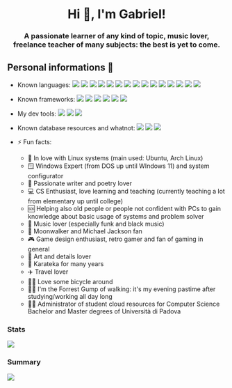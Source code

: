 <h1 align="center">Hi 👋, I'm Gabriel!</h1>
<h3 align="center">A passionate learner of any kind of topic, music lover, freelance teacher of many subjects: the best is yet to come. </h3>

 ## Personal informations 📎
  - Known languages: 
<img src="https://img.shields.io/badge/TypeScript-007ACC?style=for-the-badge&logo=typescript&logoColor=white" /> <img src="https://img.shields.io/badge/C%23-239120?style=for-the-badge&logo=c-sharp&logoColor=white" /> <img src="https://img.shields.io/badge/PHP-777BB4?style=for-the-badge&logo=php&logoColor=white" /> <img src="https://img.shields.io/badge/JavaScript-323330?style=for-the-badge&logo=javascript&logoColor=F7DF1E" /> <img src="https://img.shields.io/badge/HTML5-E34F26?style=for-the-badge&logo=html5&logoColor=white" /> <img src="https://img.shields.io/badge/CSS3-1572B6?style=for-the-badge&logo=css3&logoColor=white" /> <img src="https://img.shields.io/badge/LaTeX-47A141?style=for-the-badge&logo=LaTeX&logoColor=white" /> <img src="https://img.shields.io/badge/java-%23ED8B00.svg?style=for-the-badge&logo=openjdk&logoColor=white" /> <img src="https://img.shields.io/badge/Solidity-%23363636.svg?style=for-the-badge&logo=solidity&logoColor=white" /> <img src="https://img.shields.io/badge/c-%2300599C.svg?style=for-the-badge&logo=c&logoColor=white" /> <img src="https://img.shields.io/badge/markdown-%23000000.svg?style=for-the-badge&logo=markdown&logoColor=white" /> <img src="https://img.shields.io/badge/php-%23777BB4.svg?style=for-the-badge&logo=php&logoColor=white" /> <img src="https://img.shields.io/badge/python-3670A0?style=for-the-badge&logo=python&logoColor=ffdd54" /> <img src="https://img.shields.io/badge/PowerShell-%235391FE.svg?style=for-the-badge&logo=powershell&logoColor=white" /> <img src="https://img.shields.io/badge/c++-%2300599C.svg?style=for-the-badge&logo=c%2B%2B&logoColor=white" />
  - Known frameworks: <img src="https://img.shields.io/badge/react-%2320232a.svg?style=for-the-badge&logo=react&logoColor=%2361DAFB" /> <img src="https://img.shields.io/badge/Bootstrap-563D7C?style=for-the-badge&logo=bootstrap&logoColor=white" /> <img src="https://img.shields.io/badge/.NET-512BD4?style=for-the-badge&logo=dotnet&logoColor=white" /> <img src="https://img.shields.io/badge/Qt-41CD52?style=for-the-badge&logo=qt&logoColor=white" /> <img src="https://img.shields.io/badge/-TestingLibrary-%23E33332?style=for-the-badge&logo=testing-library&logoColor=white" /> <img src="https://img.shields.io/badge/-jest-%23C21325?style=for-the-badge&logo=jest&logoColor=white" />
  - My dev tools: <img src="https://img.shields.io/badge/Jira-0052CC?style=for-the-badge&logo=Jira&logoColor=white" /> <img src="https://img.shields.io/badge/GitHub-100000?style=for-the-badge&logo=github&logoColor=white" /> <img src="https://img.shields.io/badge/Visual%20Studio%20Code-0078d7.svg?style=for-the-badge&logo=visual-studio-code&logoColor=white" />
  - Known database resources and whatnot: <img src="https://img.shields.io/badge/PostgreSQL-316192?style=for-the-badge&logo=postgresql&logoColor=white" /> <img src="https://img.shields.io/badge/AWS-%23FF9900.svg?style=for-the-badge&logo=amazon-aws&logoColor=white" /> <img src="https://img.shields.io/badge/mysql-%2300f.svg?style=for-the-badge&logo=mysql&logoColor=white" /> 
  
- ⚡ Fun facts: 
  - 🐧 In love with Linux systems (main used: Ubuntu, Arch Linux)
  - 🪟 Windows Expert (from DOS up until WIndows 11) and system configurator
  - 📕 Passionate writer and poetry lover
  - 💻 CS Enthusiast, love learning and teaching (currently teaching a lot from elementary up until college)
  - 🆘 Helping also old people or people not confident with PCs to gain knowledge about basic usage of systems and problem solver
  - 🎼 Music lover (especially funk and black music)
  - 🕺 Moonwalker and Michael Jackson fan
  - 🎮 Game design enthusiast, retro gamer and fan of gaming in general
  - 🎨 Art and details lover
  - 🥋 Karateka for many years
  - ✈️ Travel lover
  - 🚴‍♂️ Love some bicycle around
  - 🚶‍♂️ I'm the Forrest Gump of walking: it's my evening pastime after studying/working all day long
  - 👨‍💼 Administrator of student cloud resources for Computer Science Bachelor and Master degrees of Università di Padova
  
### Stats
<img src="https://github-readme-stats.vercel.app/api?username=gabrielrovesti&show_icons=true&theme=tokyonight" />

### Summary
<img src="https://github-profile-summary-cards.vercel.app/api/cards/profile-details?username=gabrielrovesti&show_icons=true&theme=tokyonight" />
